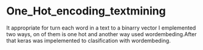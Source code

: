 # One_Hot_encoding_textmining
It appropriate for turn each word in a text to a binarry vector
I emplemented two ways, on of them is one hot and another way used wordembeding.After that  keras was impelemented to clasification with wordembeding. 
